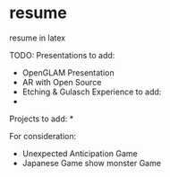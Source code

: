 # resume
resume in latex

TODO:
Presentations to add:
* OpenGLAM Presentation
* AR with Open Source
* Etching & Gulasch
Experience to add:
* 
Projects to add:
* 

For consideration:
* Unexpected Anticipation Game
* Japanese Game show monster Game
